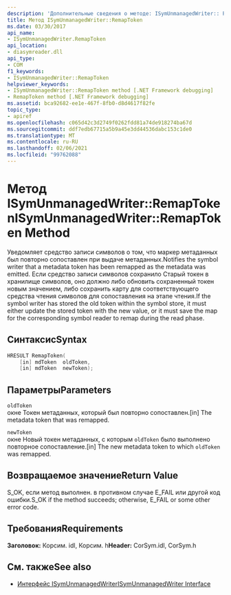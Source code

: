 ```yaml
---
description: 'Дополнительные сведения о методе: ISymUnmanagedWriter:: Ремаптокен'
title: Метод ISymUnmanagedWriter::RemapToken
ms.date: 03/30/2017
api_name:
- ISymUnmanagedWriter.RemapToken
api_location:
- diasymreader.dll
api_type:
- COM
f1_keywords:
- ISymUnmanagedWriter::RemapToken
helpviewer_keywords:
- ISymUnmanagedWriter::RemapToken method [.NET Framework debugging]
- RemapToken method [.NET Framework debugging]
ms.assetid: bca92682-ee1e-467f-8fb0-d8d4617f82fe
topic_type:
- apiref
ms.openlocfilehash: c065d42c3d2749f0262fdd81a74de918274ba67d
ms.sourcegitcommit: ddf7edb67715a5b9a45e3dd44536dabc153c1de0
ms.translationtype: MT
ms.contentlocale: ru-RU
ms.lasthandoff: 02/06/2021
ms.locfileid: "99762088"
---
```

# <a name="isymunmanagedwriterremaptoken-method"></a><span data-ttu-id="819ce-103">Метод ISymUnmanagedWriter::RemapToken</span><span class="sxs-lookup"><span data-stu-id="819ce-103">ISymUnmanagedWriter::RemapToken Method</span></span>

<span data-ttu-id="819ce-104">Уведомляет средство записи символов о том, что маркер метаданных был повторно сопоставлен при выдаче метаданных.</span><span class="sxs-lookup"><span data-stu-id="819ce-104">Notifies the symbol writer that a metadata token has been remapped as the metadata was emitted.</span></span> <span data-ttu-id="819ce-105">Если средство записи символов сохранило Старый токен в хранилище символов, оно должно либо обновить сохраненный токен новым значением, либо сохранить карту для соответствующего средства чтения символов для сопоставления на этапе чтения.</span><span class="sxs-lookup"><span data-stu-id="819ce-105">If the symbol writer has stored the old token within the symbol store, it must either update the stored token with the new value, or it must save the map for the corresponding symbol reader to remap during the read phase.</span></span>  
  
## <a name="syntax"></a><span data-ttu-id="819ce-106">Синтаксис</span><span class="sxs-lookup"><span data-stu-id="819ce-106">Syntax</span></span>  
  
```cpp  
HRESULT RemapToken(  
    [in] mdToken  oldToken,  
    [in] mdToken  newToken);  
```  
  
## <a name="parameters"></a><span data-ttu-id="819ce-107">Параметры</span><span class="sxs-lookup"><span data-stu-id="819ce-107">Parameters</span></span>  

 `oldToken`  
 <span data-ttu-id="819ce-108">окне Токен метаданных, который был повторно сопоставлен.</span><span class="sxs-lookup"><span data-stu-id="819ce-108">[in] The metadata token that was remapped.</span></span>  
  
 `newToken`  
 <span data-ttu-id="819ce-109">окне Новый токен метаданных, с которым `oldToken` было выполнено повторное сопоставление.</span><span class="sxs-lookup"><span data-stu-id="819ce-109">[in] The new metadata token to which `oldToken` was remapped.</span></span>  
  
## <a name="return-value"></a><span data-ttu-id="819ce-110">Возвращаемое значение</span><span class="sxs-lookup"><span data-stu-id="819ce-110">Return Value</span></span>  

 <span data-ttu-id="819ce-111">S_OK, если метод выполнен. в противном случае E_FAIL или другой код ошибки.</span><span class="sxs-lookup"><span data-stu-id="819ce-111">S_OK if the method succeeds; otherwise, E_FAIL or some other error code.</span></span>  
  
## <a name="requirements"></a><span data-ttu-id="819ce-112">Требования</span><span class="sxs-lookup"><span data-stu-id="819ce-112">Requirements</span></span>  

 <span data-ttu-id="819ce-113">**Заголовок:** Корсим. idl, Корсим. h</span><span class="sxs-lookup"><span data-stu-id="819ce-113">**Header:** CorSym.idl, CorSym.h</span></span>  
  
## <a name="see-also"></a><span data-ttu-id="819ce-114">См. также</span><span class="sxs-lookup"><span data-stu-id="819ce-114">See also</span></span>

- [<span data-ttu-id="819ce-115">Интерфейс ISymUnmanagedWriter</span><span class="sxs-lookup"><span data-stu-id="819ce-115">ISymUnmanagedWriter Interface</span></span>](isymunmanagedwriter-interface.md)
